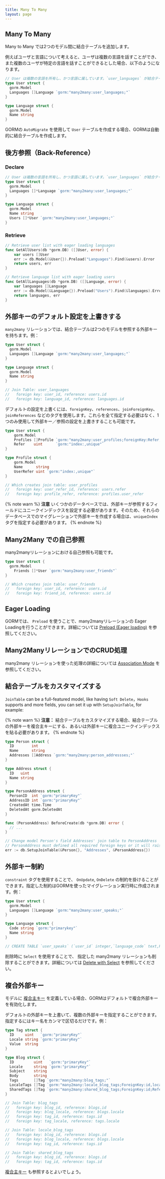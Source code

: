 ```yaml
---
title: Many To Many
layout: page
---
```


## Many To Many

Many to Many では2つのモデル間に結合テーブルを追加します。

例えばユーザと言語について考えると、ユーザは複数の言語を話すことができ、また複数のユーザが特定の言語を話すことができるとした場合、以下のようになります。

```go
// User は複数の言語を所有し、かつ言語に属しています。`user_languages` が結合テーブルになります
type User struct {
  gorm.Model
  Languages []Language `gorm:"many2many:user_languages;"`
}

type Language struct {
  gorm.Model
  Name string
}
```

GORMの `AutoMigrate` を使用して `User` テーブルを作成する場合、GORMは自動的に結合テーブルを作成します。

## 後方参照（Back-Reference）

### Declare
```go
// User は複数の言語を所有し、かつ言語に属しています。`user_languages` が結合テーブルになります
type User struct {
  gorm.Model
  Languages []*Language `gorm:"many2many:user_languages;"`
}

type Language struct {
  gorm.Model
  Name string
  Users []*User `gorm:"many2many:user_languages;"`
}
```

### Retrieve
```go
// Retrieve user list with eager loading languages
func GetAllUsers(db *gorm.DB) ([]User, error) {
    var users []User
    err := db.Model(&User{}).Preload("Languages").Find(&users).Error
    return users, err
}

// Retrieve language list with eager loading users
func GetAllLanguages(db *gorm.DB) ([]Language, error) {
    var languages []Language
    err := db.Model(&Language{}).Preload("Users").Find(&languages).Error
    return languages, err
}
```

## 外部キーのデフォルト設定を上書きする

`many2many` リレーションでは、結合テーブルは2つのモデルを参照する外部キーを持ちます。例：

```go
type User struct {
  gorm.Model
  Languages []Language `gorm:"many2many:user_languages;"`
}

type Language struct {
  gorm.Model
  Name string
}

// Join Table: user_languages
//   foreign key: user_id, reference: users.id
//   foreign key: language_id, reference: languages.id
```

デフォルトの設定を上書くには、`foreignKey`、`references`、`joinForeignKey`、`joinReferences` などのタグを使用します。これらを全て指定する必要はなく、1つのみ使用して外部キー／参照の設定を上書きすることも可能です。

```go
type User struct {
    gorm.Model
    Profiles []Profile `gorm:"many2many:user_profiles;foreignKey:Refer;joinForeignKey:UserReferID;References:UserRefer;joinReferences:ProfileRefer"`
    Refer    uint      `gorm:"index:,unique"`
}

type Profile struct {
    gorm.Model
    Name      string
    UserRefer uint `gorm:"index:,unique"`
}

// Which creates join table: user_profiles
//   foreign key: user_refer_id, reference: users.refer
//   foreign key: profile_refer, reference: profiles.user_refer
```

{% note warn %}
**注意** いくつかのデータベースでは、外部キーが参照するフィールドにユニークインデックスを設定する必要があります。そのため、それらのデータベースでのマイグレーションで外部キーを作成する場合は、`uniqueIndex` タグを指定する必要があります。
{% endnote %}

## Many2Many での自己参照

many2manyリレーションにおける自己参照も可能です。

```go
type User struct {
  gorm.Model
    Friends []*User `gorm:"many2many:user_friends"`
}

// Which creates join table: user_friends
//   foreign key: user_id, reference: users.id
//   foreign key: friend_id, reference: users.id
```

## Eager Loading

GORMでは、 `Preload` を使うことで、many2manyリレーションの Eager Loadingを行うことができます。詳細については [Preload (Eager loading)](preload.html) を参照してください。

## Many2ManyリレーションでのCRUD処理

many2many リレーションを使った処理の詳細については [Association Mode](associations.html#Association-Mode) を参照してください。

## 結合テーブルをカスタマイズする

`JoinTable` can be a full-featured model, like having `Soft Delete`，`Hooks` supports and more fields, you can set it up with `SetupJoinTable`, for example:

{% note warn %}
**注意：** 結合テーブルをカスタマイズする場合、結合テーブルの外部キーを複合主キーにする、あるいは外部キーに複合ユニークインデックスを貼る必要があります。
{% endnote %}

```go
type Person struct {
  ID        int
  Name      string
  Addresses []Address `gorm:"many2many:person_addressses;"`
}

type Address struct {
  ID   uint
  Name string
}

type PersonAddress struct {
  PersonID  int `gorm:"primaryKey"`
  AddressID int `gorm:"primaryKey"`
  CreatedAt time.Time
  DeletedAt gorm.DeletedAt
}

func (PersonAddress) BeforeCreate(db *gorm.DB) error {
  // ...
}

// Change model Person's field Addresses' join table to PersonAddress
// PersonAddress must defined all required foreign keys or it will raise error
err := db.SetupJoinTable(&Person{}, "Addresses", &PersonAddress{})
```

## 外部キー制約

`constraint` タグを使用することで、 `OnUpdate`, `OnDelete` の制約を掛けることができます。指定した制約はGORMを使ったマイグレーション実行時に作成されます。例：

```go
type User struct {
  gorm.Model
  Languages []Language `gorm:"many2many:user_speaks;"`
}

type Language struct {
  Code string `gorm:"primarykey"`
  Name string
}

// CREATE TABLE `user_speaks` (`user_id` integer,`language_code` text,PRIMARY KEY (`user_id`,`language_code`),CONSTRAINT `fk_user_speaks_user` FOREIGN KEY (`user_id`) REFERENCES `users`(`id`) ON DELETE SET NULL ON UPDATE CASCADE,CONSTRAINT `fk_user_speaks_language` FOREIGN KEY (`language_code`) REFERENCES `languages`(`code`) ON DELETE SET NULL ON UPDATE CASCADE);
```

削除時に `Select` を使用することで、 指定した many2many リレーションも削除することができます。詳細については [Delete with Select](associations.html#delete_with_select) を参照してください。

## 複合外部キー

モデルに [複合主キー](composite_primary_key.html) を定義している場合、GORMはデフォルトで複合外部キーを有効化します。

デフォルトの外部キーを上書いて、複数の外部キーを指定することができます。指定するにはキー名をカンマで区切るだけです。例：

```go
type Tag struct {
  ID     uint   `gorm:"primaryKey"`
  Locale string `gorm:"primaryKey"`
  Value  string
}

type Blog struct {
  ID         uint   `gorm:"primaryKey"`
  Locale     string `gorm:"primaryKey"`
  Subject    string
  Body       string
  Tags       []Tag `gorm:"many2many:blog_tags;"`
  LocaleTags []Tag `gorm:"many2many:locale_blog_tags;ForeignKey:id,locale;References:id"`
  SharedTags []Tag `gorm:"many2many:shared_blog_tags;ForeignKey:id;References:id"`
}

// Join Table: blog_tags
//   foreign key: blog_id, reference: blogs.id
//   foreign key: blog_locale, reference: blogs.locale
//   foreign key: tag_id, reference: tags.id
//   foreign key: tag_locale, reference: tags.locale

// Join Table: locale_blog_tags
//   foreign key: blog_id, reference: blogs.id
//   foreign key: blog_locale, reference: blogs.locale
//   foreign key: tag_id, reference: tags.id

// Join Table: shared_blog_tags
//   foreign key: blog_id, reference: blogs.id
//   foreign key: tag_id, reference: tags.id
```

[複合主キー](composite_primary_key.html) も参照するとよいでしょう。
